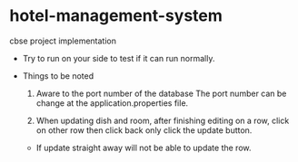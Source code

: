 # hotel-management-system
cbse project implementation

- Try to run on your side to test if it can run normally.

- Things to be noted
  1. Aware to the port number of the database
  The port number can be change at the application.properties file.

  2. When updating dish and room, after finishing editing on a row, click on other row then click back only click the update button.
  - If update straight away will not be able to update the row. 
